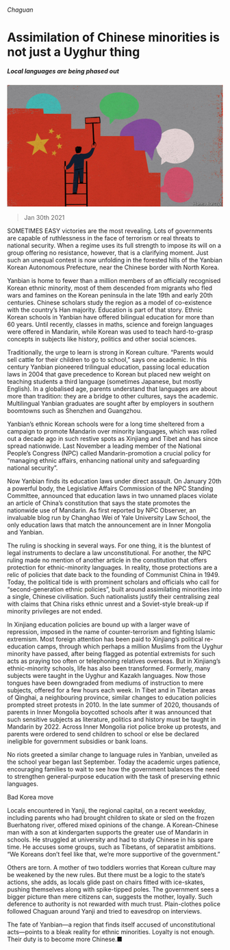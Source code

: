 ###### Chaguan

# Assimilation of Chinese minorities is not just a Uyghur thing 

##### Local languages are being phased out 

![image](images/20210130_CND000_0.jpg) 

> Jan 30th 2021 


SOMETIMES EASY victories are the most revealing. Lots of governments are capable of ruthlessness in the face of terrorism or real threats to national security. When a regime uses its full strength to impose its will on a group offering no resistance, however, that is a clarifying moment. Just such an unequal contest is now unfolding in the forested hills of the Yanbian Korean Autonomous Prefecture, near the Chinese border with North Korea.


Yanbian is home to fewer than a million members of an officially recognised Korean ethnic minority, most of them descended from migrants who fled wars and famines on the Korean peninsula in the late 19th and early 20th centuries. Chinese scholars study the region as a model of co-existence with the country’s Han majority. Education is part of that story. Ethnic Korean schools in Yanbian have offered bilingual education for more than 60 years. Until recently, classes in maths, science and foreign languages were offered in Mandarin, while Korean was used to teach hard-to-grasp concepts in subjects like history, politics and other social sciences.



Traditionally, the urge to learn is strong in Korean culture. “Parents would sell cattle for their children to go to school,” says one academic. In this century Yanbian pioneered trilingual education, passing local education laws in 2004 that gave precedence to Korean but placed new weight on teaching students a third language (sometimes Japanese, but mostly English). In a globalised age, parents understand that languages are about more than tradition: they are a bridge to other cultures, says the academic. Multilingual Yanbian graduates are sought after by employers in southern boomtowns such as Shenzhen and Guangzhou.


Yanbian’s ethnic Korean schools were for a long time sheltered from a campaign to promote Mandarin over minority languages, which was rolled out a decade ago in such restive spots as Xinjiang and Tibet and has since spread nationwide. Last November a leading member of the National People’s Congress (NPC) called Mandarin-promotion a crucial policy for “managing ethnic affairs, enhancing national unity and safeguarding national security”.


Now Yanbian finds its education laws under direct assault. On January 20th a powerful body, the Legislative Affairs Commission of the NPC Standing Committee, announced that education laws in two unnamed places violate an article of China’s constitution that says the state promotes the nationwide use of Mandarin. As first reported by NPC Observer, an invaluable blog run by Changhao Wei of Yale University Law School, the only education laws that match the announcement are in Inner Mongolia and Yanbian.


The ruling is shocking in several ways. For one thing, it is the bluntest of legal instruments to declare a law unconstitutional. For another, the NPC ruling made no mention of another article in the constitution that offers protection for ethnic-minority languages. In reality, those protections are a relic of policies that date back to the founding of Communist China in 1949. Today, the political tide is with prominent scholars and officials who call for “second-generation ethnic policies”, built around assimilating minorities into a single, Chinese civilisation. Such nationalists justify their centralising zeal with claims that China risks ethnic unrest and a Soviet-style break-up if minority privileges are not ended.


In Xinjiang education policies are bound up with a larger wave of repression, imposed in the name of counter-terrorism and fighting Islamic extremism. Most foreign attention has been paid to Xinjiang’s political re-education camps, through which perhaps a million Muslims from the Uyghur minority have passed, after being flagged as potential extremists for such acts as praying too often or telephoning relatives overseas. But in Xinjiang’s ethnic-minority schools, life has also been transformed. Formerly, many subjects were taught in the Uyghur and Kazakh languages. Now those tongues have been downgraded from mediums of instruction to mere subjects, offered for a few hours each week. In Tibet and in Tibetan areas of Qinghai, a neighbouring province, similar changes to education policies prompted street protests in 2010. In the late summer of 2020, thousands of parents in Inner Mongolia boycotted schools after it was announced that such sensitive subjects as literature, politics and history must be taught in Mandarin by 2022. Across Inner Mongolia riot police broke up protests, and parents were ordered to send children to school or else be declared ineligible for government subsidies or bank loans.


No riots greeted a similar change to language rules in Yanbian, unveiled as the school year began last September. Today the academic urges patience, encouraging families to wait to see how the government balances the need to strengthen general-purpose education with the task of preserving ethnic languages.

Bad Korea move


Locals encountered in Yanji, the regional capital, on a recent weekday, including parents who had brought children to skate or sled on the frozen Buerhatong river, offered mixed opinions of the change. A Korean-Chinese man with a son at kindergarten supports the greater use of Mandarin in schools. He struggled at university and had to study Chinese in his spare time. He accuses some groups, such as Tibetans, of separatist ambitions. “We Koreans don’t feel like that, we’re more supportive of the government.”


Others are torn. A mother of two toddlers worries that Korean culture may be weakened by the new rules. But there must be a logic to the state’s actions, she adds, as locals glide past on chairs fitted with ice-skates, pushing themselves along with spike-tipped poles. The government sees a bigger picture than mere citizens can, suggests the mother, loyally. Such deference to authority is not rewarded with much trust. Plain-clothes police followed Chaguan around Yanji and tried to eavesdrop on interviews.


The fate of Yanbian—a region that finds itself accused of unconstitutional acts—points to a bleak reality for ethnic minorities. Loyalty is not enough. Their duty is to become more Chinese.■

